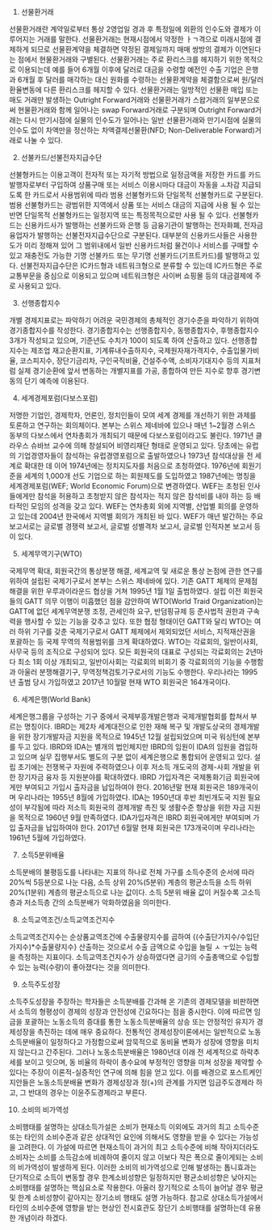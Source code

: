 1. 선물환거래

선물환거래란 계약일로부터 통상 2영업일 경과 후 특정일에 외환의 인수도와 결제가 이루어지는 거래를 말한다. 선물환거래는 현재시점에서 약정한 ㅏㄱ격으로 미래시점에 결제하게 되므로 선물환계약을 체결하면 약정된 결제일까지 매매 쌍방의 결제가 이연된다는 점에서 현물환거래와 구별된다. 선물환거래는 주로 환리스크를 헤지하기 위한 목적으로 이용되는데 예를 들어 6개월 이후에 달러로 대금을 수령할 예전인 수출 기업은 은행과 6개월 후 달러를 매각하는 대신 원화를 수령하는 선물환계약을 체결함으로써 원/달러 환율변동에 다른 환리스크를 헤지할 수 있다. 선물환거래는 일방적인 선물환 매입 또는 매도 거래만 발생하는 Outright Forward거래와 선물환거래가 스왑거래의 일부분으로써 현물환거래와 함께 일어나는 swap Forward거래로 구분되며 Outright Forward거래는 다시 만기시점에 실물의 인수도가 일어나는 일반 선물환거래와 만기시점에 실물의 인수도 없이 차액만을 정산하는 차액결제선물환(NFD; Non-Deliverable Forward)거래로 나눌 수 있다.

2. 선불카드/선불전자지급수단

선불형카드는 이용고객이 전자적 또는 자기적 방법으로 일정금액을 저장한 카드를 카드발행자로부터 구입하여 상품구매 또는 서비스 이용시마다 대금이 자동을 ㅗ차감 지급되도록 한 카드로서 사용범위에 따라 범용 선불형카드와 단일목적 선불형카드로 구분된다. 범용 선불형카드는 광범위한 지역에서 상품 또는 서비스 대금의 지급에 사용 될 수 있는 반면 단일목적 선불형카드는 일정지역 또는 특정목적으로만 사용 될 수 있다. 선불형카드는 신용카드사가 발행하는 선불카드와 은행 등 금융기관이 발행하는 전자화폐, 전자금융업자가 발행하는 선불전자지급수단으로 구분된다. 대부분의 신용카드사들은 사용한도가 미리 정해져 있어 그 범위내에서 일반 신용카드처럼 물건이나 서비스를 구매할 수 있고 재충전도 가능한 기명 선불카드 또는 무기명 선불카드(기프트카드)를 발행하고 있다. 선불전자지급수단은 IC카드형과 네트워크형으로 분류할 수 있는데 IC카드형은 주로 교통부문을 중심으로 이용되고 있으며 네트워크형은 사이버 쇼핑몰 등의 대금결제에 주로 사용되고 있다.

3.  선행종합지수

개별 경제지표로는 파악하기 어려운 국민경제의 총체적인 경기수준을 파악하기 위하여 경기종합지수를  작성한다. 경기종합지수는 선행종합지수, 동행종합지수, 후행종합지수 3개가 작성되고 있으며, 기준년도 수치가 100이 되도록 하여 산출하고 있다. 선행종합지수는 제조업 재고순환지표, 기계류내수출하지수, 국제원자재가격지수, 수출입물가비율, 코스피지수, 장단기금리차, 구인국직비율, 건설주수액, 소비자기대지수 등의 지표처럼 실제 경기순환에 앞서 변동하는 개별지표를 가공, 종합하여 만든 지수로 향후 경기변동의 단기 예측에 이용된다.

4. 세계경제포럼(다보스포럼)

저명한 기업인, 경제학자, 언론인, 정치인들이 모여 세계 경제를 개선하기 위한 과제를 토론하고 연구하는 회의체이다. 본부는 스위스 제네바에 있으나 매년 1~2월경 스위스 동부의 다보스에서 연차총회가 개최되기 때문에 다보스포럼이라고도 불린다.
1971년 클라우스 슈바브 교수에 의해 창설되어 비영리재단 형태로 운영되고 있다. 당초에는 유럽의 기업경영자들이 참석하는 유럽경영포럼으로 출발하였으나 1973년 참석대상을 전 세계로 확대한 데 이어 1974년에는 정치지도자를 처음으로 초청하였다.
1976년에 회원기준을 세계의 1,000개 선도 기업으로 하는 회원제도를 도입하였고 1987년에는 명칭을 세계경제포럼(WEF; World Economic Forum)으로 변경하였다.
WEF는 초청된 인사들에게만 참석을 허용하고 초청받지 않은 참석자는 적지 않은 참석비를 내야 하는 등 배타적인 모임의 성격을 갖고 있다.
WEF는 연차총회 외에 지역별, 산업별 회의를 운영하고 있는데 2004년 한국에서 지역별 회의가 개최된 바 있다. WEF가 매년 발간하는 주요 보고서로는 글로벌 경쟁력 보고서, 
글로벌 성별격차 보고서, 글로벌 인적자본 보고서 등이 있다.

5. 세계무역기구(WTO)

국제무역 확대, 회원국간의 통상분쟁 해결, 세계교역 및 새로운 통상 논점에 관한 연구를 위하여 설립된 국제기구로서 본부는 스위스 제네바에 있다.
기존 GATT 체제의 문제점 해결을 위한 우루과이라운드 협상을 거쳐 1995년 1월 1일 출범하였다.
설립 이전 회원국들의 GATT 의무 이행이 미흡했던 점을 감안하여 WTO(World Traid Organization)는 GATT에 없던 세계무역분쟁 조정, 관세인하 요구, 반덤핑규제 등 준사법적 권한과 구속력을 행사할 수 있는 기능을 갖추고 있다.
또한 협정 형태이던 GATT와 달리 WTO는 여러 하위 기구를 갖춘 국제기구로서 GATT 체제에서 제외되었던 서비스, 지적재산권을 포괄하는 등 국제 무역의 적용범위를 크게 확대하였다.
WTO는 각료회의, 일반이사회, 사무국 등의 조직으로 구성되어 있다. 모든 회원국의 대표로 구성되는 각료회의는 2년마다 최소 1회 이상 개최되고, 일반이사회는 각료회의 비회기 중 각료회의의 기능을 수행함과 아울러 분쟁해결기구, 무역정책검토기구로서의 기능도 수행한다.
우리나라는 1995년 출범 당시 가입하였고 2017년 10월말 현재 WTO 회원국은 164개국이다.

6. 세계은행(World Bank)

세계은행그룹을 구성하는 기구 중에서 국제부흥개발은행과 국제개발협회를 합쳐서 부르는 명칭이다. IBRD는 제2차 세계대전으로 인한 재해 복구 및 개발도상국의 경제개발을 위한 장기개발자금 지원을 목적으로 1945년 12월 설립되었으며 미국 워싱턴에 본부를 두고 있다.
IBRD와 IDA는 별개의 법인체지만 IBRD의 임원이 IDA의 임원을 겸임하고 있으며 실무 집행부서도 별도의 구분 없이 세계은행으로 통합되어 운영되고 있다.
설립 초기에는 전쟁복구 자원에 주력하였으나 이후 저소득 개도국의 경제-사회 개발을 위한 장기자금 융자 등 지원분야를 확대하였다.
IBRD 가입자격은 국제통화기금 회원국에게만 부여되고 가입시 출자금을 납입하여야 한다. 
2016년말 현재 회원국은 189개국이며 우리나라는 1955년 8월에 가입하였다.
IDA는 1950년대 후반 최빈개도국 지원 필요성이 부각됨에 따라 저소득 회원국의 경제개발 촉진 및 생활수준 향상을 위한 자금 지원을 목적으로 1960년 9월 만족하였다.
IDA가입자격은 IBRD 회원국에게만 부여되며 가입 출자금을 납입하여야 한다. 2017년 6월말 현재 회원국은 173개국이며 우리나라는 1961년 5월에 가입하였다.

7. 소득5분위배율

소득분배의 불평등도를 나타내는 지표의 하나로 전체 가구를 소득수준의 순서에 따라 20%씩 5등분으로 나눈 다음, 소득 상위 20%(5분위) 계층의 평균소득을 소득 하위 20%(1분위) 계층의 평균소득으로 나눈 값이다.
소득 5분위 배율 값이 커질수록 고소득층과 저소득층 간의 소득분배가 악화하였음을 의미한다.

8. 소득교역조건/소득교역조건지수

소득교역조건지수는 순상품교역조건에 수출물량지수를 곱하여 {(수출단가지수/수입단가지수)*수출물량지수} 산출하는 것으로서 수출 금액으로 수입을 늘릴 ㅅ ㅜ있는 능력을 측정하는 지표이다.
소득교역조건지수가 상승하였다면 금기의 수출총액으로 수입할 수 있는 능력(수량)이 좋아졌다는 것을 의미한다.

9. 소득주도성장

소득주도성장을 주장하는 학자들은 소득분배를 간과해 온 기존의 경제모델을 비판하면서 소득의 형평성이 경제의 성장과 안전성에 긴요하다는 점을 중시한다.
이에 따르면 임금을 포괄하는 노동소득의 증대를 통한 노동소득분배율의 상승 또는 안정적인 유지가 경제성장을 촉진하는 데에 매우 중요하다. 
전통적인 경제성장이론에서는 일반적으로 노동소득분배율이 일정하다고 가정함으로써 암묵적으로 동비율 변화가 성장에 영향을 미치지 않는다고 간주된다. 
그러나 노동소득분배율은 1980년대 이래 전 세계적으로 하락추세를 보이고 잇으며, 동 비율의 하락이 총수요에 부정적인 영향을 미쳐 성장을 제약할 수 있다는 주장이 이론적-실증적인 연구에 의해 힘을 얻고 있다.
이를 배경으로 포스트케인지안들은 노동소득분배율 변화가 경제성장과 정(+)의 관계를 가지면 임금주도경제라 하고, 그 반대의 경우는 이윤주도경제라고 부른다.

10. 소비의 비가역성

소비행태를 설명하는 상대소득가설은 소비가 현재소득 이외에도 과거의 최고 소득수준 또는 타인의 소비수준과 같은 상대적인 요인에 의해서도 영향을 받을 수 있다는 가능성을 고려한다.
이 가설에 따르면 현재소득이 과거의 최고 소득수준에 비해 작아지더라도 소비자는 소비를 소득감소에 비례하여 줄이지 않고 이보다 작은 폭으로 줄이게되는 소비의 비가역성이 발생하게 된다.
이러한 소비의 비가역성으로 인해 발생하는 톱니효과는 단기적으로 소득이 변동할 경우 한계소비성향은 일정하지만 평균소비성향은 낮아지는 소비행태를 설명하는 핵심요소로 작용한다.
아울러 장기적으로 소득이 늘어날 경우 평균 및 한계 소비성향이 같아지는 장기소비 행태도 설명 가능하다.
참고로 상대소득가설에서 타인의 소비수준에 영향을 받는 현상인 전시효관도 장단기 소비행태를 설명하는데 유용한 개념이라 하겠다.

